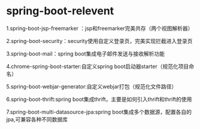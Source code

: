 # spring-boot-relevent

1.spring-boot-jsp-freemarker ：jsp和freemarker完美共存（两个视图解析器）

2.spring-boot-security：security使用自定义登录页，完美实现拦截进入登录页

3.spring-boot-mail：spring boot集成电子邮件发送与接收解析功能

4.chrome-spring-boot-starter:自定义spring boot启动器starter（规范化项目命名）

5.spring-boot-webjar-generator:自定义webjar打包（规范化文件路径）

6.spring-boot-thrift:spring boot集成thrift，主要是如何引入thrift和thrift的使用

7.spring-boot-multi-datasource-jpa:spring boot集成多个数据源，配置各自的jpa,可兼容各种不同数据库
